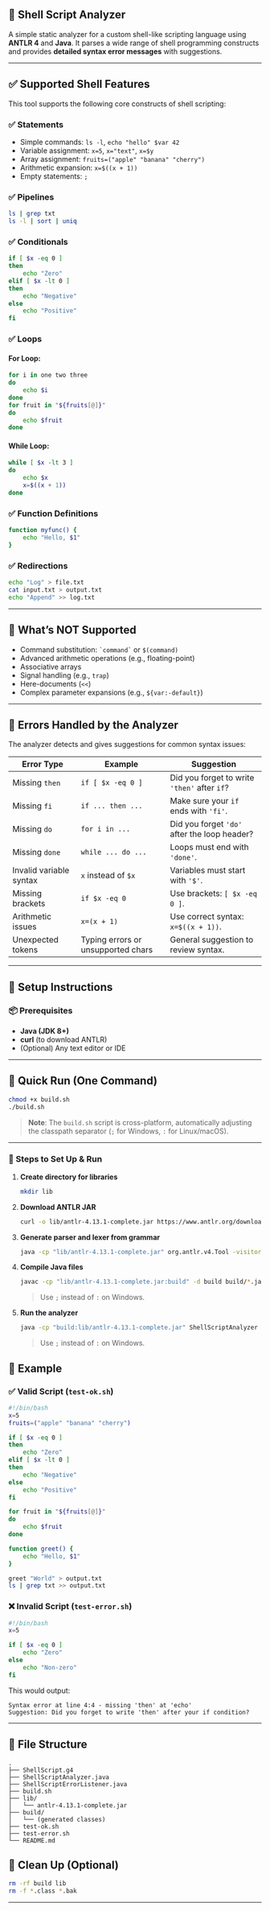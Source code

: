 ## 🐚 Shell Script Analyzer

A simple static analyzer for a custom shell-like scripting language using **ANTLR 4** and **Java**. It parses a wide range of shell programming constructs and provides **detailed syntax error messages** with suggestions.

---

## ✅ Supported Shell Features

This tool supports the following core constructs of shell scripting:

### ✅ Statements

- Simple commands: `ls -l`, `echo "hello" $var 42`
- Variable assignment: `x=5`, `x="text"`, `x=$y`
- Array assignment: `fruits=("apple" "banana" "cherry")`
- Arithmetic expansion: `x=$((x + 1))`
- Empty statements: `;`

### ✅ Pipelines

```sh
ls | grep txt
ls -l | sort | uniq
```

### ✅ Conditionals

```sh
if [ $x -eq 0 ]
then
    echo "Zero"
elif [ $x -lt 0 ]
then
    echo "Negative"
else
    echo "Positive"
fi
```

### ✅ Loops

#### For Loop:

```sh
for i in one two three
do
    echo $i
done
for fruit in "${fruits[@]}"
do
    echo $fruit
done
```

#### While Loop:

```sh
while [ $x -lt 3 ]
do
    echo $x
    x=$((x + 1))
done
```

### ✅ Function Definitions

```sh
function myfunc() {
    echo "Hello, $1"
}
```

### ✅ Redirections

```sh
echo "Log" > file.txt
cat input.txt > output.txt
echo "Append" >> log.txt
```

---

## 🚫 What’s NOT Supported

- Command substitution: `` `command` `` or `$(command)`
- Advanced arithmetic operations (e.g., floating-point)
- Associative arrays
- Signal handling (e.g., `trap`)
- Here-documents (`<<`)
- Complex parameter expansions (e.g., `${var:-default}`)

---

## 🧠 Errors Handled by the Analyzer

The analyzer detects and gives suggestions for common syntax issues:

| Error Type | Example | Suggestion |
| --- | --- | --- |
| Missing `then` | `if [ $x -eq 0 ]` | Did you forget to write `'then'` after `if`? |
| Missing `fi` | `if ... then ...` | Make sure your `if` ends with `'fi'`. |
| Missing `do` | `for i in ...` | Did you forget `'do'` after the loop header? |
| Missing `done` | `while ... do ...` | Loops must end with `'done'`. |
| Invalid variable syntax | `x` instead of `$x` | Variables must start with `'$'`. |
| Missing brackets | `if $x -eq 0` | Use brackets: `[ $x -eq 0 ]`. |
| Arithmetic issues | `x=(x + 1)` | Use correct syntax: `x=$((x + 1))`. |
| Unexpected tokens | Typing errors or unsupported chars | General suggestion to review syntax. |

---

## 🚀 Setup Instructions

### 📦 Prerequisites

- **Java (JDK 8+)**
- **curl** (to download ANTLR)
- (Optional) Any text editor or IDE

---

## 🚀 Quick Run (One Command)

```bash
chmod +x build.sh
./build.sh
```

> **Note**: The `build.sh` script is cross-platform, automatically adjusting the classpath separator (`;` for Windows, `:` for Linux/macOS).

---

### 🔧 Steps to Set Up & Run

1. **Create directory for libraries**

   ```bash
   mkdir lib
   ```

2. **Download ANTLR JAR**

   ```bash
   curl -o lib/antlr-4.13.1-complete.jar https://www.antlr.org/download/antlr-4.13.1-complete.jar
   ```

3. **Generate parser and lexer from grammar**

   ```bash
   java -cp "lib/antlr-4.13.1-complete.jar" org.antlr.v4.Tool -visitor -o build ShellScript.g4
   ```

4. **Compile Java files**

   ```bash
   javac -cp "lib/antlr-4.13.1-complete.jar:build" -d build build/*.java ShellScriptAnalyzer.java ShellScriptErrorListener.java
   ```

   > Use `;` instead of `:` on Windows.

5. **Run the analyzer**

   ```bash
   java -cp "build:lib/antlr-4.13.1-complete.jar" ShellScriptAnalyzer test.sh
   ```

   > Use `;` instead of `:` on Windows.

## 📝 Example

### ✅ Valid Script (`test-ok.sh`)

```sh
#!/bin/bash
x=5
fruits=("apple" "banana" "cherry")

if [ $x -eq 0 ]
then
    echo "Zero"
elif [ $x -lt 0 ]
then
    echo "Negative"
else
    echo "Positive"
fi

for fruit in "${fruits[@]}"
do
    echo $fruit
done

function greet() {
    echo "Hello, $1"
}

greet "World" > output.txt
ls | grep txt >> output.txt
```

### ❌ Invalid Script (`test-error.sh`)

```sh
#!/bin/bash
x=5

if [ $x -eq 0 ]
    echo "Zero"
else
    echo "Non-zero"
fi
```

This would output:

```
Syntax error at line 4:4 - missing 'then' at 'echo'
Suggestion: Did you forget to write 'then' after your if condition?
```

---

## 📁 File Structure

```
.
├── ShellScript.g4
├── ShellScriptAnalyzer.java
├── ShellScriptErrorListener.java
├── build.sh
├── lib/
│   └── antlr-4.13.1-complete.jar
├── build/
│   └── (generated classes)
├── test-ok.sh
├── test-error.sh
└── README.md
```

## 🧹 Clean Up (Optional)

```bash
rm -rf build lib
rm -f *.class *.bak
```

---
